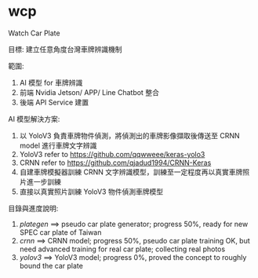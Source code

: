 # wcp
Watch Car Plate

目標: 建立任意角度台灣車牌辨識機制

範圍:
1. AI 模型 for 車牌辨識
2. 前端 Nvidia Jetson/ APP/ Line Chatbot 整合
3. 後端 API Service 建置

AI 模型解決方案:
1. 以 YoloV3 負責車牌物件偵測，將偵測出的車牌影像擷取後傳送至 CRNN model 進行車牌文字辨識
2. YoloV3 refer to https://github.com/qqwweee/keras-yolo3
3. CRNN refer to https://github.com/qjadud1994/CRNN-Keras
4. 自建車牌模擬器訓練 CRNN 文字辨識模型，訓練至一定程度再以真實車牌照片進一步訓練
5. 直接以真實照片訓練 YoloV3 物件偵測車牌模型

目錄與進度說明:
1. *plategen* ==> pseudo car plate generator; progress 50%, ready for new SPEC car plate of Taiwan
2. *crnn* ==> CRNN model; progress 50%, pseudo car plate training OK, but need advanced training for real car plate; collecting real photos
3. *yolov3* ==> YoloV3 model; progress 0%, proved the concept to roughly bound the car plate
